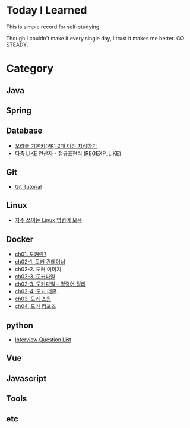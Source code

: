 # Today I Learned

This is simple record for self-studying. 

Though I couldn't make it every single day, I trust it makes me better. GO STEADY. 


# Category
## Java

## Spring

## Database
- [오라클 기본키(PK) 2개 이상 지정하기](./Database/oracle-multiple-PK.md)
- [다중 LIKE 연산자 - 정규표현식 (REGEXP_LIKE)](./Database/oracle-regexp_like.md)

## Git 
- [Git Tutorial](./Git/tutorial.md)

## Linux
- [자주 쓰이는 Linux 명령어 모음](./Linux/frequently-used-command-in-Linux.md)

## Docker
- [ch01. 도커란?](./Docker/ch01-what-is-docker.md) 
- [ch02-1. 도커 컨테이너](./Docker/ch02-docker-container.md)
- ch02-2. 도커 이미지
- [ch02-3. 도커파일](./Docker/ch02-dockerFile.md)
- [ch02-3. 도커파일 - 명령어 정리](./Docker/ch02-dockerFile-CMD.md)
- [ch02-4. 도커 데몬](./Docker/ch02-docker-daemon.md)
- [ch03. 도커 스웜](./Docker/ch03-docker-swarm.md)
- [ch04. 도커 컴포즈](./Docker/ch04-docker-compose.md)

## python 
- [Interview Question List](./python/interview_questions.md)

## Vue
## Javascript
## Tools
## etc
